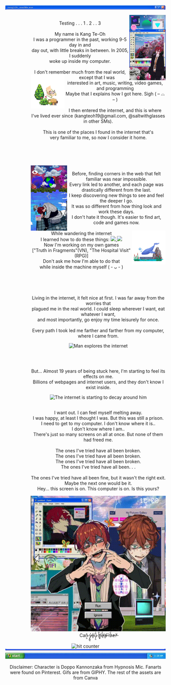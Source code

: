 <img src="readme header.png" style="max-width: 100%;" alt="kang1Oh_readMe.exe" />
<div align="center">
  <dd>
    <dl>
      <dd>
        <img src="initial stage.gif" alt="Man waking up inside his Windows XP computer" width="27%" align="right"/>
        <p>
          <br /> Testing . . . 1 . 2 . . 3
          <br />
          <br /> My name is Kang Te-Oh
          <br /> I was a programmer in the past, working 9-5 day in and
          <br /> day out, with little breaks in between. In 2005, I suddenly
          <br /> woke up inside my computer.
          <br />
          <br /> I don't remember much from the real world, except that I was
          <img src="readme deco 1.png" alt="ReadMe decorations" width="25%" align="left"/>
          <br /> interested in art, music, writing, video games, and programming
          <br /> Maybe that I explains how I got here. Sigh ( – ⌓ – )
          <br />
          <br /> I then entered the internet, and this is where I've lived ever since (kangteoh19@gmail.com, @saltwithglasses in other SMs).
          <br />
          <br /> This is one of the places I found in the internet that's 
          <br /> very familiar to me, so now I consider it home.
        </p>
      </dd>
    </dl>
  </dd>
</div>
<br />
<br />
<br />
<div align="center">
  <dd>
    <dl>
      <dd>
        <img src="intro.gif" alt="Man breaking down because he's stuck in the internet" width="27%" align="left"/>
        <p>
          <br /> Before, finding corners in the web that felt familiar was near impossible. 
          <br /> Every link led to another, and each page was drastically different from the last. 
          <br /> I keep discovering new things to see and feel the deeper I go.
          <br /> It was so different from how thing look and work these days.
          <br /> I don't hate it though. It's easier to find art, code and games now.
          <br />
          <br /> While wandering the internet 
          <img src="readme deco 2.png" alt="ReadMe decorations" width="25%" align="right"/>
          <br />I learned how to do these things:
            <a href="https://skillicons.dev">
              <img src="https://skillicons.dev/icons?i=java,mysql,html,css,php" />
              <img src="https://skillicons.dev/icons?i=figma,blender,godot,unreal" />
            </a>
          <br /> Now I'm working on my own games 
          <br />["Truth in Fragments"(VN), "The Hospital Visit"(RPG)]
          <br /> Don't ask me how I'm able to do that 
          <br /> while inside the machine myself ( - ᴗ - )
        </p>
      </dd>
    </dl>
  </dd>
</div>
<br />
<br />
<div align="center">
  <dd>
    <dl>
      <dd>
        <p>
          <br /> Living in the internet, it felt nice at first. I was far away from the worries that 
          <br /> plagued me in the real world. I could sleep wherever I want, eat whatever I want, 
          <br /> and most importantly, go enjoy my time leisurely for once. 
          <br /> 
          <br /> Every path I took led me farther and farther from my computer, where I came from.
        </p>
        <img src="exploring the internet.gif" alt="Man explores the internet">
      </dd>
    </dl>
  </dd>
</div>
<br />
<div align="center">
  <dd>
    <dl>
      <dd>
        <p>
          <br /> But... Almost 19 years of being stuck here, I'm starting to feel its effects on me.
          <br /> Billions of webpages and internet users, and they don't know I exist inside.
          <br />
        </p>
        <img src="breakdown.gif" alt="The internet is starting to decay around him">
        <p>
          <br /> I want out. I can feel myself melting away. 
          <br /> I was happy, at least I thought I was. But this was still a prison. 
          <br /> I need to get to my computer. I don't know where it is.. 
          <br /> I don't know where I am..
          <br /> There's just so many screens on all at once. But none of them had freed me.
          <br />
          <br /> The ones I've tried have all been broken.
          <br /> The ones I've tried have all been broken.
          <br /> The ones I've tried have all been broken.
          <br /> The ones I've tried have all been. . .
          <br />
          <br /> The ones I've tried have all been fine, but it wasn't the right exit.
          <br /> Maybe the next one would be it.
          <br /> Hey... this screen is on. This computer is on. Is this yours?
        </p>
        <img src="revenge.gif" alt="Uh oh..">
          <br /> Can̴̹͈̎ y̴̢͇͉̒o̵̯̽͘u̴͎̩̱͋͑͝ h̸͚̞̆̄̕e̵̖̔̓ḷ̸̓p̶͠ m̷̌̓̏́̏e̵?̶̓
      </dd>
    </dl>
  </dd>
</div>



<div align="center">
  <img src="https://profile-counter.glitch.me/kang1Oh/count.svg" alt="hit counter" align="center">
  <img src="readme footer.png" style="max-width: 100%;" alt="windows XP toolbar" />
  <p>
    Disclaimer: Character is Doppo Kannonzaka from Hypnosis Mic. Fanarts were found on Pinterest. Gifs are from GIPHY. The rest of the assets are from Canva
  </p>
</div>

<!---
kang1Oh/kang1Oh is a ✨ special ✨ repository because its `README.md` (this file) appears on your GitHub profile.
You can click the Preview link to take a look at your changes.
--->
